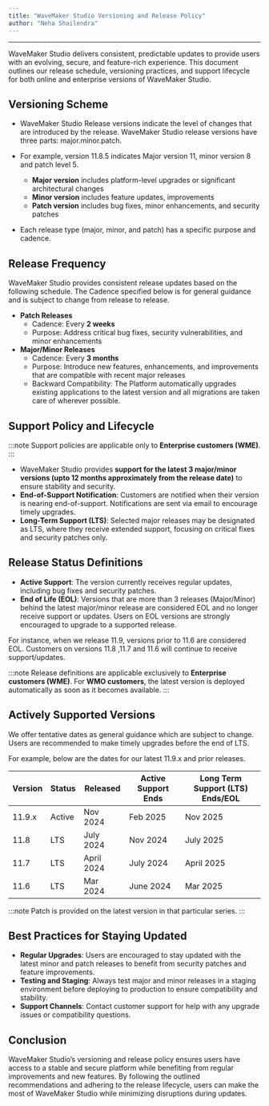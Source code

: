 ```yaml
---
title: "WaveMaker Studio Versioning and Release Policy"
author: "Neha Shailendra"
---
```

---

WaveMaker Studio delivers consistent, predictable updates to provide users with an evolving, secure, and feature-rich experience. This document outlines our release schedule, versioning practices, and support lifecycle for both online and enterprise versions of WaveMaker Studio.

## Versioning Scheme

- WaveMaker Studio Release versions indicate the level of changes that are introduced by the release. WaveMaker Studio release versions have three parts: major.minor.patch.

- For example, version 11.8.5 indicates Major version 11, minor version 8 and patch level 5. 
    - **Major version** includes platform-level upgrades or significant architectural changes
    - **Minor version** includes feature updates, improvements
    - **Patch version** includes bug fixes, minor enhancements, and security patches

- Each release type (major, minor, and patch) has a specific purpose and cadence.

<!-- truncate -->

## Release Frequency

WaveMaker Studio provides consistent release updates based on the following schedule. The Cadence specified below is for general guidance and is subject to change from release to release.

- **Patch Releases**
    - Cadence: Every **2 weeks**
    - Purpose: Address critical bug fixes, security vulnerabilities, and minor enhancements
- **Major/Minor Releases**
    - Cadence: Every **3 months**
    - Purpose: Introduce new features, enhancements, and improvements that are compatible with recent major releases
    - Backward Compatibility: The Platform automatically upgrades existing applications to the latest version and all migrations are taken care of wherever possible.

## Support Policy and Lifecycle

:::note
Support policies are applicable only to **Enterprise customers (WME)**.
:::

- WaveMaker Studio provides **support for the latest 3 major/minor versions (upto 12 months approximately from the release date)** to ensure stability and security.
- **End-of-Support Notification**: Customers are notified when their version is nearing end-of-support. Notifications are sent via email to encourage timely upgrades.
- **Long-Term Support (LTS)**: Selected major releases may be designated as LTS, where they receive extended support, focusing on critical fixes and security patches only.

## Release Status Definitions

- **Active Support**: The version currently receives regular updates, including bug fixes and security patches.
- **End of Life (EOL)**: Versions that are more than 3 releases (Major/Minor) behind the latest major/minor release are considered EOL and no longer receive support or updates. Users on EOL versions are strongly encouraged to upgrade to a supported release.

For instance, when we release 11.9, versions prior to 11.6 are considered EOL. Customers on versions 11.8 ,11.7 and 11.6 will continue to receive support/updates.

:::note
Release definitions are applicable exclusively to **Enterprise customers (WME)**. For **WMO customers**, the latest version is deployed automatically as soon as it becomes available.
:::

## Actively Supported Versions

We offer tentative dates as general guidance which are subject to change. Users are recommended to make timely upgrades before the end of LTS.

For example, below are the dates for our latest 11.9.x and prior releases.

| Version | Status | Released | Active Support Ends | Long Term Support (LTS) Ends/EOL|
| ------- | ------ | -------- | ------------------- | ------------------------------- |
| 11.9.x  | Active | Nov 2024 | Feb 2025 | Nov 2025 |
| 11.8 | LTS | July 2024 | Nov 2024 | July 2025 |
| 11.7 | LTS | April 2024 | July 2024 | April 2025 |
| 11.6 | LTS | Mar 2024 | June 2024 | Mar 2025 |

:::note
Patch is provided on the latest version in that particular series.
:::

## Best Practices for Staying Updated

- **Regular Upgrades**: Users are encouraged to stay updated with the latest minor and patch releases to benefit from security patches and feature improvements.
- **Testing and Staging**: Always test major and minor releases in a staging environment before deploying to production to ensure compatibility and stability.
- **Support Channels**: Contact customer support for help with any upgrade issues or compatibility questions.

## Conclusion

WaveMaker Studio’s versioning and release policy ensures users have access to a stable and secure platform while benefiting from regular improvements and new features. By following the outlined recommendations and adhering to the release lifecycle, users can make the most of WaveMaker Studio while minimizing disruptions during updates.
